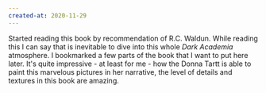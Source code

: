 ```yaml
---
created-at: 2020-11-29
---
```

Started reading this book by recommendation of R.C. Waldun. While reading this I can say that is inevitable to dive into this whole *Dark Academia* atmosphere. I bookmarked a few parts of the book that I want to put here later.
It's quite impressive - at least for me - how the Donna Tartt is able to paint this marvelous pictures in her narrative, the level of details and textures in this book are amazing.